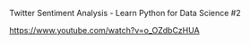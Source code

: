 Twitter Sentiment Analysis - Learn Python for Data Science #2

https://www.youtube.com/watch?v=o_OZdbCzHUA
